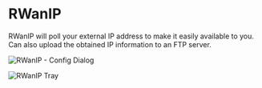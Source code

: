 # RWanIP
RWanIP will poll your external IP address to make it easily available to you. Can also upload the obtained IP information to an FTP server.

![RWanIP - Config Dialog](https://github.com/user-attachments/assets/921f2099-235b-4768-a1cd-3c485f9e6506)

![RWanIP Tray](https://github.com/user-attachments/assets/82e0d4dc-95cf-4060-842e-33ce582a75b1)
